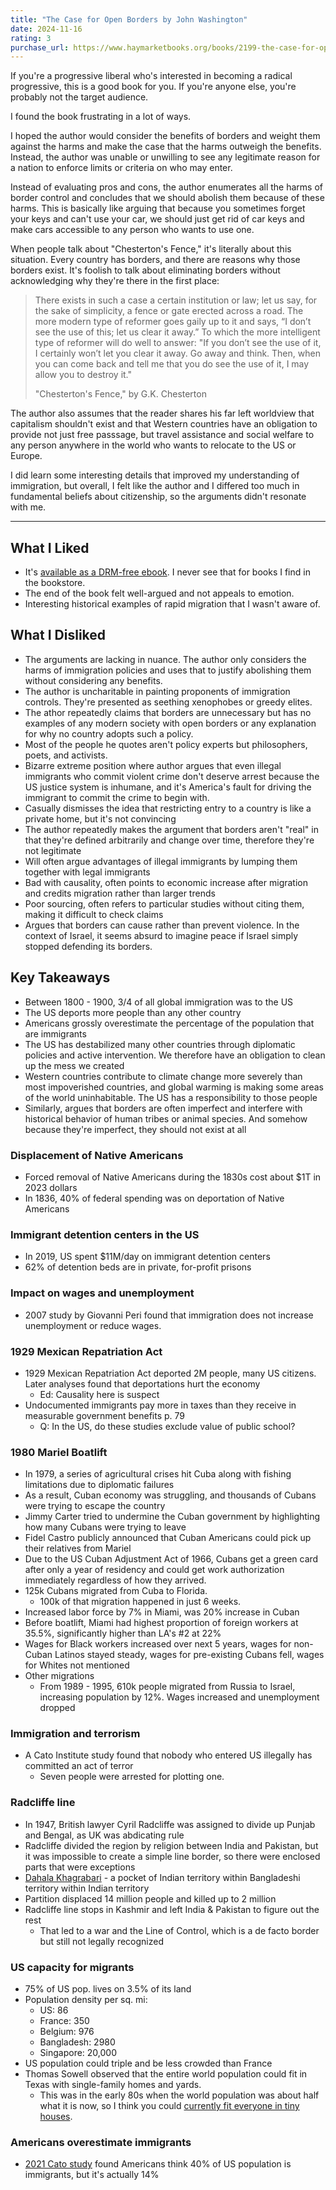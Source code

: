 ```yaml
---
title: "The Case for Open Borders by John Washington"
date: 2024-11-16
rating: 3
purchase_url: https://www.haymarketbooks.org/books/2199-the-case-for-open-borders
---
```


If you're a progressive liberal who's interested in becoming a radical progressive, this is a good book for you. If you're anyone else, you're probably not the target audience.

<!--more-->

I found the book frustrating in a lot of ways.

I hoped the author would consider the benefits of borders and weight them against the harms and make the case that the harms outweigh the benefits. Instead, the author was unable or unwilling to see any legitimate reason for a nation to enforce limits or criteria on who may enter.

Instead of evaluating pros and cons, the author enumerates all the harms of border control and concludes that we should abolish them because of these harms. This is basically like arguing that because you sometimes forget your keys and can't use your car, we should just get rid of car keys and make cars accessible to any person who wants to use one.

When people talk about "Chesterton's Fence," it's literally about this situation. Every country has borders, and there are reasons why those borders exist. It's foolish to talk about eliminating borders without acknowledging why they're there in the first place:

> There exists in such a case a certain institution or law; let us say, for the sake of simplicity, a fence or gate erected across a road. The more modern type of reformer goes gaily up to it and says, “I don’t see the use of this; let us clear it away.” To which the more intelligent type of reformer will do well to answer: "If you don’t see the use of it, I certainly won’t let you clear it away. Go away and think. Then, when you can come back and tell me that you do see the use of it, I may allow you to destroy it."
>
> "Chesterton's Fence," by G.K. Chesterton

The author also assumes that the reader shares his far left worldview that capitalism shouldn't exist and that Western countries have an obligation to provide not just free passsage, but travel assistance and social welfare to any person anywhere in the world who wants to relocate to the US or Europe.

I did learn some interesting details that improved my understanding of immigration, but overall, I felt like the author and I differed too much in fundamental beliefs about citizenship, so the arguments didn't resonate with me.

---

## What I Liked

- It's [available as a DRM-free ebook](https://www.haymarketbooks.org/books/2199-the-case-for-open-borders). I never see that for books I find in the bookstore.
- The end of the book felt well-argued and not appeals to emotion.
- Interesting historical examples of rapid migration that I wasn't aware of.

## What I Disliked

- The arguments are lacking in nuance. The author only considers the harms of immigration policies and uses that to justify abolishing them without considering any benefits.
- The author is uncharitable in painting proponents of immigration controls. They're presented as seething xenophobes or greedy elites.
- The athor repeatedly claims that borders are unnecessary but has no examples of any modern society with open borders or any explanation for why no country adopts such a policy.
- Most of the people he quotes aren't policy experts but philosophers, poets, and activists.
- Bizarre extreme position where author argues that even illegal immigrants who commit violent crime don't deserve arrest because the US justice system is inhumane, and it's America's fault for driving the immigrant to commit the crime to begin with.
- Casually dismisses the idea that restricting entry to a country is like a private home, but it's not convincing
- The author repeatedly makes the argument that borders aren't "real" in that they're defined arbitrarily and change over time, therefore they're not legitimate
- Will often argue advantages of illegal immigrants by lumping them together with legal immigrants
- Bad with causality, often points to economic increase after migration and credits migration rather than larger trends
- Poor sourcing, often refers to particular studies without citing them, making it difficult to check claims
- Argues that borders can cause rather than prevent violence. In the context of Israel, it seems absurd to imagine peace if Israel simply stopped defending its borders.

## Key Takeaways

- Between 1800 - 1900, 3/4 of all global immigration was to the US
- The US deports more people than any other country
- Americans grossly overestimate the percentage of the population that are immigrants
- The US has destabilized many other countries through diplomatic policies and active intervention. We therefore have an obligation to clean up the mess we created
- Western countries contribute to climate change more severely than most impoverished countries, and global warming is making some areas of the world uninhabitable. The US has a responsibility to those people
- Similarly, argues that borders are often imperfect and interfere with historical behavior of human tribes or animal species. And somehow because they're imperfect, they should not exist at all

### Displacement of Native Americans

- Forced removal of Native Americans during the 1830s cost about $1T in 2023 dollars
- In 1836, 40% of federal spending was on deportation of Native Americans

### Immigrant detention centers in the US

- In 2019, US spent $11M/day on immigrant detention centers
- 62% of detention beds are in private, for-profit prisons

### Impact on wages and unemployment

- 2007 study by Giovanni Peri found that immigration does not increase unemployment or reduce wages.

### 1929 Mexican Repatriation Act

- 1929 Mexican Repatriation Act deported 2M people, many US citizens. Later analyses found that deportations hurt the economy
  - Ed: Causality here is suspect
- Undocumented immigrants pay more in taxes than they receive in measurable government benefits p. 79
  - Q: In the US, do these studies exclude value of public school?

### 1980 Mariel Boatlift

- In 1979, a series of agricultural crises hit Cuba along with fishing limitations due to diplomatic failures
- As a result, Cuban economy was struggling, and thousands of Cubans were trying to escape the country
- Jimmy Carter tried to undermine the Cuban government by highlighting how many Cubans were trying to leave
- Fidel Castro publicly announced that Cuban Americans could pick up their relatives from Mariel
- Due to the US Cuban Adjustment Act of 1966, Cubans get a green card after only a year of residency and could get work authorization immediately regardless of how they arrived.
- 125k Cubans migrated from Cuba to Florida.
  - 100k of that migration happened in just 6 weeks.
- Increased labor force by 7% in Miami, was 20% increase in Cuban
- Before boatlift, Miami had highest proportion of foreign workers at 35.5%, significantly higher than LA's #2 at 22%
- Wages for Black workers increased over next 5 years, wages for non-Cuban Latinos stayed steady, wages for pre-existing Cubans fell, wages for Whites not mentioned
- Other migrations
  - From 1989 - 1995, 610k people migrated from Russia to Israel, increasing population by 12%. Wages increased and unemployment dropped

### Immigration and terrorism

- A Cato Institute study found that nobody who entered US illegally has committed an act of terror
  - Seven people were arrested for plotting one.

### Radcliffe line

- In 1947, British lawyer Cyril Radcliffe was assigned to divide up Punjab and Bengal, as UK was abdicating rule
- Radcliffe divided the region by religion between India and Pakistan, but it was impossible to create a simple line border, so there were enclosed parts that were exceptions
- [Dahala Khagrabari](https://en.wikipedia.org/wiki/Dahala_Khagrabari) - a pocket of Indian territory within Bangladeshi territory within Indian territory
- Partition displaced 14 million people and killed up to 2 million
- Radcliffe line stops in Kashmir and left India & Pakistan to figure out the rest
  - That led to a war and the Line of Control, which is a de facto border but still not legally recognized

### US capacity for migrants

- 75% of US pop. lives on 3.5% of its land
- Population density per sq. mi:
  - US: 86
  - France: 350
  - Belgium: 976
  - Bangladesh: 2980
  - Singapore: 20,000
- US population could triple and be less crowded than France
- Thomas Sowell observed that the entire world population could fit in Texas with single-family homes and yards.
  - This was in the early 80s when the world population was about half what it is now, so I think you could [currently fit everyone in tiny houses](https://www.pop.org/episode-1-overpopulation-the-making-of-a-myth/).

### Americans overestimate immigrants

- [2021 Cato study](https://www.cato.org/survey-reports/e-pluribus-unum-findings-cato-institute-2021-immigration-identity-national-survey) found Americans think 40% of US population is immigrants, but it's actually 14%
